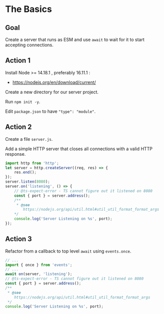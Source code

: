 # The Basics

## Goal

Create a server that runs as ESM and use `await` to wait for it to start
accepting connections.

## Action 1

Install Node >= 14.18.1 , preferably 16.11.1 :
- https://nodejs.org/en/download/current/

Create a new directory for our server project.

Run `npm init -y`.

Edit `package.json` to have `"type": "module"`.

## Action 2

Create a file `server.js`.

Add a simple HTTP server that closes all connections with a valid HTTP response.

```mjs
import http from 'http';
let server = http.createServer((req, res) => {
    res.end();
});
server.listen(8080);
server.on('listening', () => {
    // @ts-expect-error - TS cannot figure out it listened on 8080
    const { port } = server.address();
    /**
     * @see
        https://nodejs.org/api/util.html#util_util_format_format_args
    */
    console.log('Server Listening on %s', port);
});
```

## Action 3

Refactor from a callback to top level `await` using `events.once`.

```mjs
// ...
import { once } from 'events';
// ...
await on(server, 'listening');
// @ts-expect-error - TS cannot figure out it listened on 8080
const { port } = server.address();
/**
 * @see
    https://nodejs.org/api/util.html#util_util_format_format_args
 */
console.log('Server Listening on %s', port);
```
